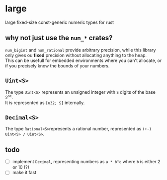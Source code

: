 # large
large fixed-size const-generic numeric types for rust

## why not just use the `num_*` crates?
`num_bigint` and `num_rational` provide arbitrary precision, while this library only gives ou **fixed** precision without allocating anything to the heap.  
This can be usefull for embedded environments where you can't allocate, or if you precisely know the bounds of your numbers.  

## `Uint<S>`  
The type `Uint<S>` represents an unsigned integer with `S` digits of the base 2³².  
It is represented as `[u32; S]` internally.

## `Decimal<S>`
The type `Rational<S>`represents a rational number, represented as `(+-) Uint<S> / Uint<S>`.  

## todo
- [ ] implement `Decimal`, representing numbers as `a * b^c` where `b` is either 2 or 10 (?)
- [ ] make it fast